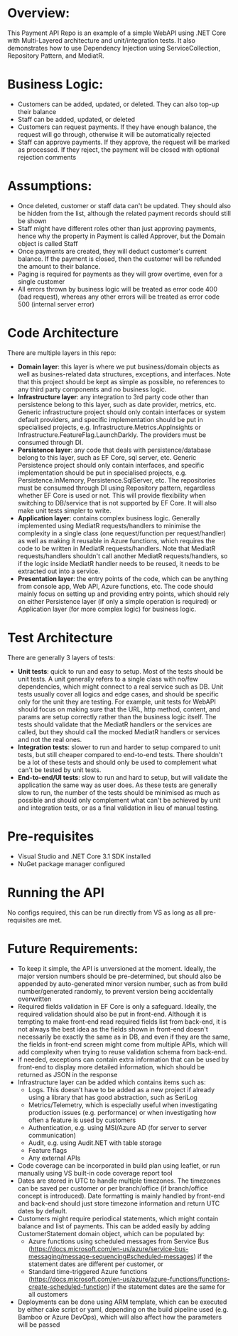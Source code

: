 # Overview:
This Payment API Repo is an example of a simple WebAPI using .NET Core with Multi-Layered architecture and unit/integration tests. It also demonstrates how to use Dependency Injection using ServiceCollection, Repository Pattern, and MediatR.
# Business Logic:
* Customers can be added, updated, or deleted. They can also top-up their balance
* Staff can be added, updated, or deleted
* Customers can request payments. If they have enough balance, the request will go through, otherwise it will be automatically rejected
* Staff can approve payments. If they approve, the request will be marked as processed. If they reject, the payment will be closed with optional rejection comments
# Assumptions:
* Once deleted, customer or staff data can't be updated. They should also be hidden from the list, although the related payment records should still be shown
* Staff might have different roles other than just approving payments, hence why the property in Payment is called Approver, but the Domain object is called Staff
* Once payments are created, they will deduct customer's current balance. If the payment is closed, then the customer will be refunded the amount to their balance.
* Paging is required for payments as they will grow overtime, even for a single customer
* All errors thrown by business logic will be treated as error code 400 (bad request), whereas any other errors will be treated as error code 500 (internal server error)
# Code Architecture
There are multiple layers in this repo:
* **Domain layer**: this layer is where we put business/domain objects as well as busines-related data structures, exceptions, and interfaces. Note that this project should be kept as simple as possible, no references to any third party components and no business logic.
* **Infrastructure layer**: any integration to 3rd party code other than persistence belong to this layer, such as date provider, metrics, etc. Generic infrastructure project should only contain interfaces or system default providers, and specific implementation should be put in specialised projects, e.g. Infrastructure.Metrics.AppInsights or Infrastructure.FeatureFlag.LaunchDarkly. The providers must be consumed through DI.
* **Persistence layer**: any code that deals with persistence/database belong to this layer, such as EF Core, sql server, etc. Generic Persistence project should only contain interfaces, and specific implementation should be put in specialised projects, e.g. Persistence.InMemory, Persistence.SqlServer, etc.  The repositories must be consumed through DI using Repository pattern, regardless whether EF Core is used or not. This will provide flexibility when switching to DB/service that is not supported by EF Core. It will also make unit tests simpler to write.
* **Application layer**: contains complex business logic. Generally implemented using MediatR requests/handlers to minimise the complexity in a single class (one request/function per request/handler) as well as making it reusable in Azure functions, which requires the code to be written in MediatR requests/handlers. Note that MediatR requests/handlers shouldn't call another MediatR requests/handlers, so if the logic inside MediatR handler needs to be reused, it needs to be extracted out into a service.
* **Presentation layer**: the entry points of the code, which can be anything from console app, Web API, Azure functions, etc. The code should mainly focus on setting up and providing entry points, which should rely on either Persistence layer (if only a simple operation is required) or Application layer (for more complex logic) for business logic.
# Test Architecture
There are generally 3 layers of tests:
* **Unit tests**: quick to run and easy to setup. Most of the tests should be unit tests. A unit generally refers to a single class with no/few dependencies, which might connect to a real service such as DB. Unit tests usually cover all logics and edge cases, and should be specific only for the unit they are testing. For example, unit tests for WebAPI should focus on making sure that the URL, http method, content, and params are setup correctly rather than the business logic itself. The tests should validate that the MediatR handlers or the services are called, but they should call the mocked MediatR handlers or services and not the real ones.
* **Integration tests**: slower to run and harder to setup compared to unit tests, but still cheaper compared to end-to-end tests. There shouldn't be a lot of these tests and should only be used to complement what can't be tested by unit tests.
* **End-to-end/UI tests**: slow to run and hard to setup, but will validate the application the same way as user does. As these tests are generally slow to run, the number of the tests should be minimised as much as possible and should only complement what can't be achieved by unit and integration tests, or as a final validation in lieu of manual testing.
# Pre-requisites
* Visual Studio and .NET Core 3.1 SDK installed
* NuGet package manager configured
# Running the API
No configs required, this can be run directly from VS as long as all pre-requisites are met.
# Future Requirements:
* To keep it simple, the API is unversioned at the moment. Ideally, the major version numbers should be pre-determined, but should also be appended by auto-generated minor version number, such as from build number/generated randomly, to prevent version being accidentally overwritten
* Required fields validation in EF Core is only a safeguard. Ideally, the required validation should also be put in front-end. Although it is tempting to make front-end read required fields list from back-end, it is not always the best idea as the fields shown in front-end doesn't necessarily be exactly the same as in DB, and even if they are the same, the fields in front-end screen might come from multiple APIs, which will add complexity when trying to reuse validation schema from back-end.
* If needed, exceptions can contain extra information that can be used by front-end to display more detailed information, which should be returned as JSON in the response
* Infrastructure layer can be added which contains items such as:
  * Logs. This doesn't have to be added as a new project if already using a library that has good abstraction, such as SeriLog
  * Metrics/Telemetry, which is especially useful when investigating production issues (e.g. performance) or when investigating how often a feature is used by customers
  * Authentication, e.g. using MSI/Azure AD (for server to server communication)
  * Audit, e.g. using Audit.NET with table storage
  * Feature flags
  * Any external APIs
* Code coverage can be incorporated in build plan using leaflet, or run manually using VS built-in code coverage report tool
* Dates are stored in UTC to handle multiple timezones. The timezones can be saved per customer or per branch/office (if branch/office concept is introduced). Date formatting is mainly handled by front-end and back-end should just store timezone information and return UTC dates by default.
* Customers might require periodical statements, which might contain balance and list of payments. This can be added easily by adding CustomerStatement domain object, which can be populated by:
  * Azure functions using scheduled messages from Service Bus (https://docs.microsoft.com/en-us/azure/service-bus-messaging/message-sequencing#scheduled-messages) if the statement dates are different per customer, or
  * Standard time-triggered Azure functions (https://docs.microsoft.com/en-us/azure/azure-functions/functions-create-scheduled-function) if the statement dates are the same for all customers
* Deployments can be done using ARM template, which can be executed by either cake script or yaml, depending on the build pipeline used (e.g. Bamboo or Azure DevOps), which will also affect how the parameters will be passed